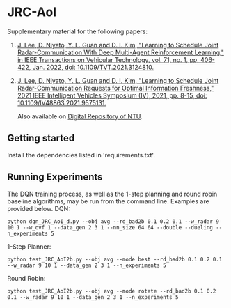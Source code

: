 # JRC-AoI
Supplementary material for the following papers:

<ol>
  <li>
  
  [J. Lee, D. Niyato, Y. L. Guan and D. I. Kim, "Learning to Schedule Joint Radar-Communication With Deep Multi-Agent Reinforcement Learning," in IEEE Transactions on Vehicular Technology, vol. 71, no. 1, pp. 406-422, Jan. 2022, doi: 10.1109/TVT.2021.3124810.](https://ieeexplore.ieee.org/abstract/document/9601214)
  </li>
  <li>
  
  [J. Lee, D. Niyato, Y. L. Guan and D. I. Kim, "Learning to Schedule Joint Radar-Communication Requests for Optimal Information Freshness," 2021 IEEE Intelligent Vehicles Symposium (IV), 2021, pp. 8-15, doi: 10.1109/IV48863.2021.9575131.](https://ieeexplore.ieee.org/abstract/document/9575131)

Also available on [Digital Repository of NTU](https://hdl.handle.net/10356/150718).
</li>
</ol> 

## Getting started
Install the dependencies listed in 'requirements.txt'.

## Running Experiments
The DQN training process, as well as the 1-step planning and round robin baseline algorithms, may be run from the command line. Examples are provided below.
DQN:
```
python dqn_JRC_AoI_d.py --obj avg --rd_bad2b 0.1 0.2 0.1 --w_radar 9 10 1 --w_ovf 1 --data_gen 2 3 1 --nn_size 64 64 --double --dueling --n_experiments 5
```
1-Step Planner:
```
python test_JRC_AoI2b.py --obj avg --mode best --rd_bad2b 0.1 0.2 0.1 --w_radar 9 10 1 --data_gen 2 3 1 --n_experiments 5
```
Round Robin:
```
python test_JRC_AoI2b.py --obj avg --mode rotate --rd_bad2b 0.1 0.2 0.1 --w_radar 9 10 1 --data_gen 2 3 1 --n_experiments 5
```
